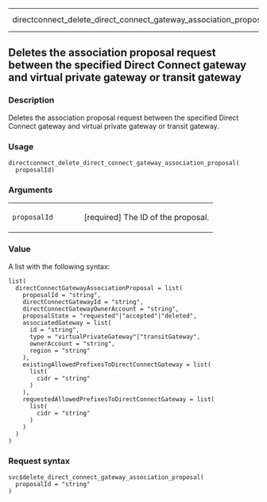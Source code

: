 <table style="width: 100%;">
<tbody>
<tr class="odd">
<td>directconnect_delete_direct_connect_gateway_association_proposal</td>
<td style="text-align: right;">R Documentation</td>
</tr>
</tbody>
</table>

## Deletes the association proposal request between the specified Direct Connect gateway and virtual private gateway or transit gateway

### Description

Deletes the association proposal request between the specified Direct
Connect gateway and virtual private gateway or transit gateway.

### Usage

    directconnect_delete_direct_connect_gateway_association_proposal(
      proposalId)

### Arguments

<table>
<colgroup>
<col style="width: 35%" />
<col style="width: 65%" />
</colgroup>
<tbody>
<tr class="odd">
<td><code
id="directconnect_delete_direct_connect_gateway_association_proposal_:_proposalId">proposalId</code></td>
<td><p>[required] The ID of the proposal.</p></td>
</tr>
</tbody>
</table>

### Value

A list with the following syntax:

    list(
      directConnectGatewayAssociationProposal = list(
        proposalId = "string",
        directConnectGatewayId = "string",
        directConnectGatewayOwnerAccount = "string",
        proposalState = "requested"|"accepted"|"deleted",
        associatedGateway = list(
          id = "string",
          type = "virtualPrivateGateway"|"transitGateway",
          ownerAccount = "string",
          region = "string"
        ),
        existingAllowedPrefixesToDirectConnectGateway = list(
          list(
            cidr = "string"
          )
        ),
        requestedAllowedPrefixesToDirectConnectGateway = list(
          list(
            cidr = "string"
          )
        )
      )
    )

### Request syntax

    svc$delete_direct_connect_gateway_association_proposal(
      proposalId = "string"
    )
